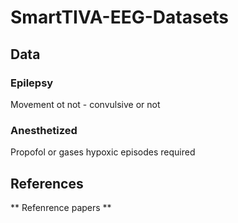 # SmartTIVA-EEG-Datasets
## Data
### Epilepsy
Movement ot not - convulsive or not
### Anesthetized
Propofol or gases
hypoxic episodes required
## References
** Refenrence papers **
